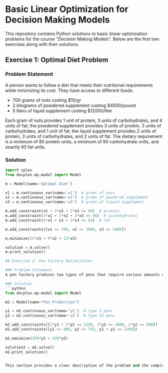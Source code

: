 # Basic Linear Optimization for Decision Making Models

This repository contains Python solutions to basic linear optimization problems for the course "Decision Making Models". Below are the first two exercises along with their solutions.

## Exercise 1: Optimal Diet Problem

### Problem Statement
A person wants to follow a diet that meets their nutritional requirements while minimizing its cost. They have access to different foods:
- 700 grams of nuts costing $15/gr
- 2 kilograms of powdered supplement costing $4500/pound
- 5 liters of liquid supplement costing $12000/liter

Each gram of nuts provides 1 unit of protein, 3 units of carbohydrates, and 4 units of fat; the powdered supplement provides 3 units of protein, 3 units of carbohydrates, and 1 unit of fat; the liquid supplement provides 2 units of protein, 3 units of carbohydrates, and 2 units of fat. The dietary requirement is a minimum of 80 protein units, a minimum of 90 carbohydrate units, and exactly 65 fat units.

### Solution
```python
import cplex
from docplex.mp.model import Model

m = Model(name='Optimal Diet')

x1 = m.continuous_var(name='x1')  # grams of nuts
x2 = m.continuous_var(name='x2')  # grams of powdered supplement
x3 = m.continuous_var(name='x3')  # grams of liquid supplement

m.add_constraint(x1 + 3*x2 + 2*x3 >= 80)  # protein
m.add_constraint(3*x1 + 3*x2 + 3*x3 >= 90)  # carbohydrates
m.add_constraint(4*x1 + x2 + 2*x3 == 65)  # fat

m.add_constraints([x1 <= 700, x2 <= 2000, x3 <= 5000])

m.minimize(15*x1 + 9*x2 + 12*x3)

solution = m.solve()
m.print_solution()

## Exercise 2: Pen Factory Optimization

### Problem Statement
A pen factory produces two types of pens that require various amounts of ink and pen bodies. Each type one pen requires 2 ml of black ink and 3 ml of blue ink, while each type two pen requires 2 ml of black ink and 2 ml of red ink. The factory has 1.2 liters of black ink, 1 liter of blue ink, and 0.8 liters of red ink; 800 plastic bodies, 750 metal bodies, and 1200 caps available. The profitability after covering costs is COP $350 per plastic pen and COP $420 per metal pen. The goal is to maximize profitability from pen sales.

### Solution
```python
from docplex.mp.model import Model

m2 = Model(name="Pen Production")

y1 = m2.continuous_var(name='y1')  # type I pens
y2 = m2.continuous_var(name='y2')  # type II pens

m2.add_constraints([2*y1 + 2*y2 <= 1200, 3*y1 <= 1000, 2*y2 <= 800])
m2.add_constraints([y1 <= 800, y2 <= 750, y1 + y2 <= 1200])

m2.maximize(350*y1 + 420*y2)

solution2 = m2.solve()
m2.print_solution()


This section provides a clear description of the problem and the complete Python code used to model and solve the optimization problem for maximizing profitability in a pen factory scenario.
